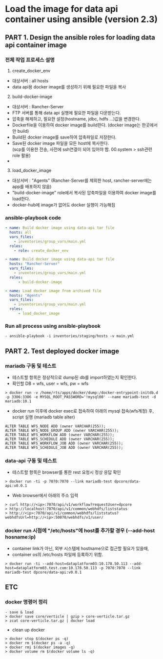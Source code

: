 # Load the image for data api container using ansible (version 2.3)

## PART 1. Design the ansible roles for loading data api container image

### 전체 작업 프로세스 설명
1. create_docker_env
 - 대상서버 : all hosts
 - data api용 docker image를 생성하기 위해 필요한 파일을 복사

2. build-docker-image
 - 대상서버 : Rancher-Server
 - FTP 서버를 통해 data api 실행에 필요한 파일을 다운받는다.
 - 압축을 해제하고, 필요한 설정(hostname, jdbc, hdfs ...)값을 변경한다.
 - Dockerfile을 이용하여 docker image를 build한다. (docker image는 한곳에서만 build)
 - Build된 docker image를 save하여 압축파일로 저장한다.
 - Save된 docker image 파일을 모든 host에 복사한다.  
   (scp를 이용한 전송, 사전에 ssh연결이 되어 있어야 함. 00.system > ssh관련 role 활용)
 -

3. load_docker_image
 - 대상서버 : "Agents" (Rancher-Server를 제외한 host, rancher-server에는 app를 배포하지 않음)
 - "build-docker-image" role에서 복사된 압축파일을 이용하여 docker image를 load한다.
 - docker-hub에 image가 없어도 docker 실행이 가능해짐

### ansible-playbook code

```yml
- name: Build docker image using data-api tar file
  hosts: all
  vars_files:
    - inventories/group_vars/main.yml
  roles:
    - role: create_docker_env

- name: Build docker image using data-api tar file
  hosts: "Rancher-Server"
  vars_files:
    - inventories/group_vars/main.yml
  roles:
      - build-docker-image

- name: Load docker image from archived file
  hosts: "Agents"
  vars_files:
    - inventories/group_vars/main.yml
  roles:
      - load_docker_image
```

### Run all process using ansible-playbook
```
- ansible-playbook -i inventories/staging/hosts -v main.yml
```


## PART 2. Test deployed docker image

### mariadb 구동 및 테스트
- 테스트할 항목은 정상적으로 dump된 db를 import하였는지 확인한다.
- 확인할 DB = wfs, user = wfs, pw = wfs
```
> docker run -v /home/rts/apps/docker/dump:/docker-entrypoint-initdb.d -p 3306:3306 -e MYSQL_ROOT_PASSWORD='!mysql00' --name mariadb-test -d mariadb:10.1
```

- docker run 이후에 docker exec로 접속하여 아래의 mysql 접속(wfs계정) 후, script 실행 (mariadb table alter)
```
ALTER TABLE WFS_NODE ADD (owner VARCHAR(255));
ALTER TABLE WFS_NODE_GROUP ADD (owner VARCHAR(255));
ALTER TABLE WFS_WORKFLOW ADD (owner VARCHAR(255));
ALTER TABLE WFS_SCHEDULE ADD (owner VARCHAR(255));
ALTER TABLE WFS_WORKFLOW_JOB ADD (owner VARCHAR(255));
ALTER TABLE WFS_SCHEDULE_JOB ADD (owner VARCHAR(255));
```


### data-api 구동 및 테스트
- 테스트할 항목은 browser를 통한 rest 요청시 정상 응답 확인
```
> docker run -ti -p 7070:7070 --link mariadb-test dpcore/data-api:v0.0.1
```
- Web browser에서 아래의 주소 입력
```
> curl http://<ip>:7070/api/v1/workflow?requestUser=dpcore
> http://localhost:7070/api/v1/common/webhdfs/liststatus
> http://<ip>:7070/api/v1/common/webhdfs/liststatus?webhdfsUrl=http://<ip>:50070/webhdfs/v1/user/
```


###  docker run 시점에 "/etc/hosts"에 host를 추가할 경우 (--add-host hosname:ip)
- container link가 아닌, 외부 시스템에 hostname으로 접근할 필요가 있을때,
- container os의 /etc/hosts 파일에 등록하기 위함.
```
> docker run -ti --add-host=dataplatform03:10.178.50.113 --add-host=dataplatform03.test.com:10.178.50.113 -p 7070:7070 --link mariadb-test dpcore/data-api:v0.0.1
```



## ETC
### docker 명령어 정리
```
- save & load
> docker save core/verticle | gzip > core-verticle.tar.gz
> zcat core-verticle.tar.gz | docker load
```


- clean up docker
```
> docker stop $(docker ps -q)
> docker rm $(docker ps -a -q)
> docker rmi $(docker images -q)
> docker volume rm $(docker volume ls -q)
```
